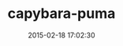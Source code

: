 ---
layout: post
title:  "capybara-puma"
repo:   "raggi/capybara-puma"
date:   2015-02-18 17:02:30
gemurl: https://github.com/raggi/capybara-puma
---